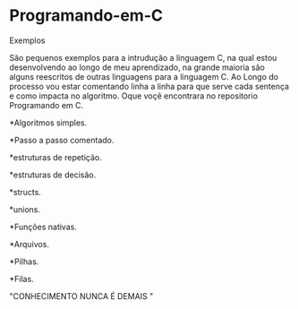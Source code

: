 # Programando-em-C
Exemplos

São pequenos exemplos para a intrudução a linguagem C, na qual estou desenvolvendo ao longo de meu aprendizado, na grande maioria são alguns reescritos de outras linguagens para a linguagem C.
Ao Longo do processo vou estar comentando linha a linha para que serve cada sentença e como  impacta no algoritmo.
Oque voçê encontrara no repositorio Programando em C.

*Algoritmos simples.

*Passo a passo comentado.

*estruturas de repetição.

*estruturas de decisão.

*structs.

*unions.

*Funções nativas.

*Arquivos.

*Pilhas.

*Filas.




"CONHECIMENTO NUNCA É DEMAIS "
